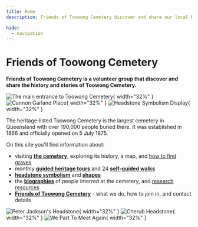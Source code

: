```yaml
---
title: Home
description: Friends of Toowong Cemetery discover and share our local history

hide:
  - navigation
---
```


# Friends of Toowong Cemetery

**Friends of Toowong Cemetery is a volunteer group that discover and share the history and stories of Toowong Cemetery.**

![][image1]{ width="32%" } ![][image2]{ width="32%" } ![][image3]{ width="32%" }   


<!-- Carousal or clickable images -->

The heritage‑listed Toowong Cemetery is the largest cemetery in Queensland with over 190,000 people buried there. It was established in 1866 and officially opened on 5 July 1875.

On this site you'll find information about:

- visiting **[the cemetery](cemetery/discover.md)**, exploring its history, a map, and [how to find graves](cemetery/finding-graves.md)
- monthly **[guided heritage tours](guided-tours.md)** and 24 **[self‑guided walks](walks/)** 
- **[headstone symbolism](headstones/symbolism.md)** and **[shapes](headstones/shapes.md)**
- the **[biographies](bios/bio-index.md)** of people interred at the cemetery, and [research resources](bios/research.md)
- **[Friends of Toowong Cemetery](about/index.md)** - what we do, how to join in, and contact details 

![][image7]{ width="32%" } ![][image8]{ width="32%" } ![][image10]{ width="32%" }   

<!-- links -->

[image1]: assets/main-entrance.jpg "The main entrance to Toowong Cemetery"
[image2]: assets/flag-pole.jpg "Cannon Garland Place"
[image3]: assets/symbolism-display.jpg "Headstone Symbolism Display"

[image4]: assets/140-commemoration-sml.png
[image5]: assets/museum.jpg
[image6]: assets/federation-pavillion.jpg

[image7]: assets/peter-jackson.jpg "Peter Jackson's Headstone"
[image8]: assets/cherub.jpg "Cherub Headstone"
[image9]: assets/harry-potter-16x9.jpg "Spoiler Alert"
[image10]: assets/clasped-hands.jpg "We Part To Meet Again"
